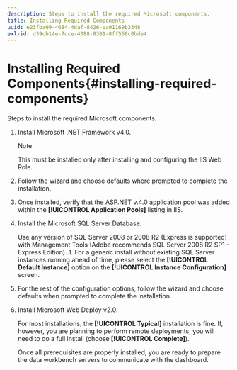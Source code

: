 ```yaml
---
description: Steps to install the required Microsoft components.
title: Installing Required Components
uuid: e23fba09-4684-4daf-8426-ea91169b3348
exl-id: d39cb14e-7cce-4088-8301-8ff566c0bde4
---
```

# Installing Required Components{#installing-required-components}

Steps to install the required Microsoft components.

1. Install Microsoft .NET Framework v4.0.

   >[!NOTE]
   >
   >This must be installed only after installing and configuring the IIS Web Role.

1. Follow the wizard and choose defaults where prompted to complete the installation.
1. Once installed, verify that the ASP.NET v.4.0 application pool was added within the **[!UICONTROL Application Pools]** listing in IIS.
1. Install the Microsoft SQL Server Database.

   Use any version of SQL Server 2008 or 2008 R2 (Express is supported) with Management Tools (Adobe recommends SQL Server 2008 R2 SP1 - Express Edition). 1. For a generic install without existing SQL Server instances running ahead of time, please select the **[!UICONTROL Default Instance]** option on the **[!UICONTROL Instance Configuration]** screen.
1. For the rest of the configuration options, follow the wizard and choose defaults when prompted to complete the installation.
1. Install Microsoft Web Deploy v2.0.

   For most installations, the **[!UICONTROL Typical]** installation is fine. If, however, you are planning to perform remote deployments, you will need to do a full install (choose **[!UICONTROL Complete]**).

   Once all prerequisites are properly installed, you are ready to prepare the data workbench servers to communicate with the dashboard.
